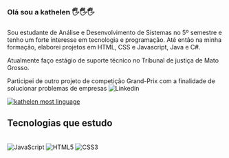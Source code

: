 
### Olá sou a kathelen  🖐️🖐️🖐️
###
Sou estudante de Análise e Desenvolvimento de Sistemas no 5º semestre e tenho um forte interesse em tecnologia e programação. Até então na minha formação, elaborei projetos em HTML, CSS e Javascript, Java e C#.

Atualmente faço estágio de suporte técnico no Tribunal de justiça de Mato Grosso.

 Participei de outro projeto de competição Grand-Prix com a finalidade de solucionar problemas de empresas
![Linkedin](https://img.shields.io/badge/LinkedIn-0077B5?style=for-the-badge&logo=linkedin&logoColor=)

[![kathelen most linguage](https://github-readme-stats.vercel.app/api/top-langs/?username=kathelensantos&layout=donut)](https://github.com/kathelensantos/github-readme-stats)

## Tecnologias que  estudo

<div stule ="display: inline_block"><br/>
<div style="display: inline-block; text-align: center;">
  <img alt="JavaScript" src="https://img.shields.io/badge/JavaScript-F7DF1E?style=for-the-badge&logo=javascript&logoColor=black" />
 <img alt="HTML5" src="https://img.shields.io/badge/HTML5-E34F26?style=for-the-badge&logo=html5&logoColor=white" />
  <img alt="CSS3" src="https://img.shields.io/badge/CSS3-1572B6?style=for-the-badge&logo=css3&logoColor=white" />
</div>

</div>
